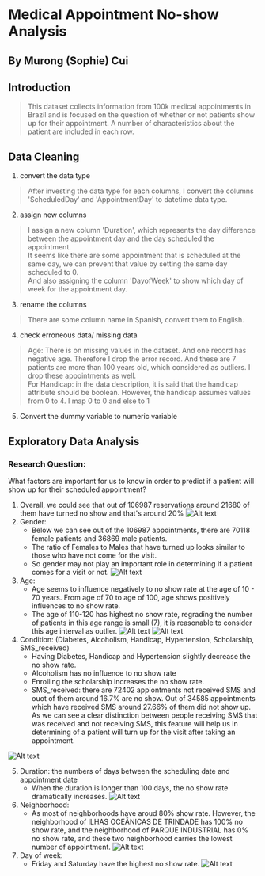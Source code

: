 # Medical Appointment No-show Analysis
## By Murong (Sophie) Cui

## Introduction

> This dataset collects information from 100k medical appointments in Brazil and is focused on the question of whether or not patients show up for their appointment. A number of characteristics about the patient are included in each row.

## Data Cleaning
1. convert the data type
> After investing the data type for each columns, I convert the columns 'ScheduledDay' and 'AppointmentDay' to datetime data type.
2. assign new columns
> I assign a new column 'Duration', which represents the day difference between the appointment day and the day scheduled the appointment.<br>
It seems like there are some appointment that is scheduled at the same day, we can prevent that value by setting the same day scheduled to 0. <br>
And also assigning the column 'DayofWeek' to show which day of week for the appointment day.
3. rename the columns
> There are some column name in Spanish, convert them to English.
4. check erroneous data/ missing data
> Age: There is on missing values in the dataset. And one record has negative age. Therefore I drop the error record. And these are 7 patients are more than 100 years old, which considered as outliers. I drop these appointments as well. <br>
> For Handicap: in the data description, it is said that the handicap attribute should be boolean. However, the handicap assumes values from 0 to 4. I map 0 to 0 and else to 1
5. Convert the dummy variable to numeric variable

## Exploratory Data Analysis

### Research Question:
What factors are important for us to know in order to predict if a patient will show up for their scheduled appointment?

1. Overall, we could see that out of 106987 reservations around 21680 of them have turned no show and that's around 20%
![Alt text](pic/q1.png)
2. Gender:
   - Below we can see out of the 106987 appointments, there are 70118 female patients and 36869 male patients.
   - The ratio of Females to Males that have turned up looks similar to those who have not come for the visit.
   - So gender may not play an important role in determining if a patient comes for a visit or not.
![Alt text](pic/q3.png)
3. Age:
   - Age seems to influence negatively to no show rate at the age of 10 - 70 years. From age of 70 to age of 100, age shows positively influences to no show rate.
   - The age of 110-120 has highest no show rate, regrading the number of patients in this age range is small (7), it is reasonable to consider this age interval as outlier.
![Alt text](pic/q2.png)
![Alt text](pic/q4.png)
4. Condition: (Diabetes, Alcoholism, Handicap, Hypertension, Scholarship, SMS_received)
   - Having Diabetes, Handicap and Hypertension slightly decrease the no show rate.
   - Alcoholism has no influence to no show rate
   - Enrolling the scholarship increases the no show rate.
   - SMS_received: there are 72402 appiontments not received SMS and ouot of them around 16.7% are no show. Out of 34585 appointments which have received SMS around 27.66% of them did not show up. As we can see a clear distinction between people receiving SMS that was received and not receiving SMS, this feature will help us in determining of a patient will turn up for the visit after taking an appointment.

![Alt text](pic/p5.png)

5. Duration: the numbers of days between the scheduling  date and appointment date
   - When the duration is longer than 100 days, the no show rate dramatically increases.
![Alt text](pic/q6.png)
6. Neighborhood:
   - As most of neighborhoods have aroud 80% show rate. However, the neighborhood of ILHAS OCEÂNICAS DE TRINDADE has 100% no show rate, and the neighborhood of PARQUE INDUSTRIAL has 0% no show rate, and these two neighborhood carries the lowest number of appointment.
![Alt text](pic/q7.png)
7. Day of week:
   - Friday and Saturday have the highest no show rate.
![Alt text](pic/p8.png)
